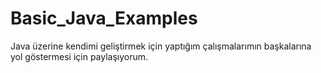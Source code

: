 # Basic_Java_Examples
Java üzerine kendimi geliştirmek için yaptığım çalışmalarımın başkalarına yol göstermesi için paylaşıyorum.

